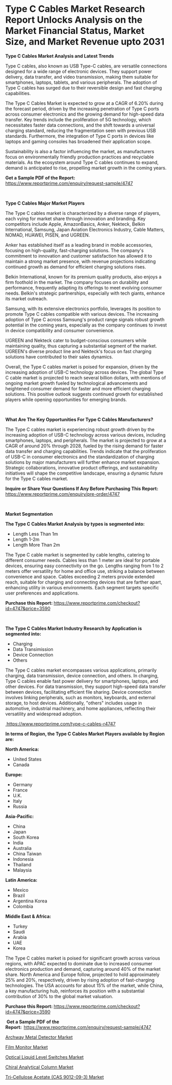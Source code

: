 <p><h1>Type C Cables Market Research Report Unlocks Analysis on the Market Financial Status, Market Size, and Market Revenue upto 2031</h1></p><p><strong>Type C Cables Market Analysis and Latest Trends</strong></p>
<p><p>Type C cables, also known as USB Type-C cables, are versatile connections designed for a wide range of electronic devices. They support power delivery, data transfer, and video transmission, making them suitable for smartphones, laptops, tablets, and various peripherals. The adoption of Type C cables has surged due to their reversible design and fast charging capabilities.</p><p>The Type C Cables Market is expected to grow at a CAGR of 6.20% during the forecast period, driven by the increasing penetration of Type C ports across consumer electronics and the growing demand for high-speed data transfer. Key trends include the proliferation of 5G technology, which necessitates faster data connections, and the shift towards a universal charging standard, reducing the fragmentation seen with previous USB standards. Furthermore, the integration of Type C ports in devices like laptops and gaming consoles has broadened their application scope. </p><p>Sustainability is also a factor influencing the market, as manufacturers focus on environmentally friendly production practices and recyclable materials. As the ecosystem around Type C cables continues to expand, demand is anticipated to rise, propelling market growth in the coming years.</p></p>
<p><strong>Get a Sample PDF of the Report:&nbsp;</strong> <a href="https://www.reportprime.com/enquiry/request-sample/4747">https://www.reportprime.com/enquiry/request-sample/4747</a></p>
<p>&nbsp;</p>
<p><strong>Type C Cables Major Market Players</strong></p>
<p><p>The Type C cables market is characterized by a diverse range of players, each vying for market share through innovation and branding. Key competitors include Apple, AmazonBasics, Anker, Nekteck, Belkin International, Samsung, Japan Aviation Electronics Industry, Cable Matters, NOMAD, HUAWEI, PISEN, and UGREEN.</p><p>Anker has established itself as a leading brand in mobile accessories, focusing on high-quality, fast-charging solutions. The company's commitment to innovation and customer satisfaction has allowed it to maintain a strong market presence, with revenue projections indicating continued growth as demand for efficient charging solutions rises.</p><p>Belkin International, known for its premium quality products, also enjoys a firm foothold in the market. The company focuses on durability and performance, frequently adapting its offerings to meet evolving consumer needs. Belkin's strategic partnerships, especially with tech giants, enhance its market outreach.</p><p>Samsung, with its extensive electronics portfolio, leverages its position to promote Type C cables compatible with various devices. The increasing adoption of Type C across Samsung's product range signals robust growth potential in the coming years, especially as the company continues to invest in device compatibility and consumer convenience.</p><p>UGREEN and Nekteck cater to budget-conscious consumers while maintaining quality, thus capturing a substantial segment of the market. UGREEN's diverse product line and Nekteck's focus on fast charging solutions have contributed to their sales dynamics.</p><p>Overall, the Type C cables market is poised for expansion, driven by the increasing adoption of USB-C technology across devices. The global Type C cable market is projected to reach several billion dollars, with mentions of ongoing market growth fueled by technological advancements and heightened consumer demand for faster and more efficient charging solutions. This positive outlook suggests continued growth for established players while opening opportunities for emerging brands.</p></p>
<p>&nbsp;</p>
<p><strong>What Are The Key Opportunities For Type C Cables Manufacturers?</strong></p>
<p><p>The Type C cables market is experiencing robust growth driven by the increasing adoption of USB-C technology across various devices, including smartphones, laptops, and peripherals. The market is projected to grow at a CAGR of around 20% through 2028, fueled by the rising demand for faster data transfer and charging capabilities. Trends indicate that the proliferation of USB-C in consumer electronics and the standardization of charging solutions by major manufacturers will further enhance market expansion. Strategic collaborations, innovative product offerings, and sustainability initiatives will shape the competitive landscape, ensuring a dynamic future for the Type C cables market.</p></p>
<p><strong>Inquire or Share Your Questions If Any Before Purchasing This Report:</strong> <a href="https://www.reportprime.com/enquiry/pre-order/4747">https://www.reportprime.com/enquiry/pre-order/4747</a></p>
<p>&nbsp;</p>
<p><strong>Market Segmentation</strong></p>
<p><strong>The Type C Cables Market Analysis by types is segmented into:</strong></p>
<p><ul><li>Length Less Than 1m</li><li>Length 1-2m</li><li>Length More Than 2m</li></ul></p>
<p><p>The Type C cable market is segmented by cable lengths, catering to different consumer needs. Cables less than 1 meter are ideal for portable devices, ensuring easy connectivity on the go. Lengths ranging from 1 to 2 meters offer versatility for home and office use, striking a balance between convenience and space. Cables exceeding 2 meters provide extended reach, suitable for charging and connecting devices that are farther apart, enhancing utility in various environments. Each segment targets specific user preferences and applications.</p></p>
<p><strong>Purchase this Report:&nbsp;</strong><a href="https://www.reportprime.com/checkout?id=4747&price=3590">https://www.reportprime.com/checkout?id=4747&price=3590</a></p>
<p>&nbsp;</p>
<p><strong>The Type C Cables Market Industry Research by Application is segmented into:</strong></p>
<p><ul><li>Charging</li><li>Data Transimission</li><li>Device Connection</li><li>Others</li></ul></p>
<p><p>The Type C cables market encompasses various applications, primarily charging, data transmission, device connection, and others. In charging, Type C cables enable fast power delivery for smartphones, laptops, and other devices. For data transmission, they support high-speed data transfer between devices, facilitating efficient file sharing. Device connection involves linking peripherals, such as monitors, keyboards, and external storage, to host devices. Additionally, "others" includes usage in automotive, industrial machinery, and home appliances, reflecting their versatility and widespread adoption.</p></p>
<p><a href="https://www.reportprime.com/type-c-cables-r4747">&nbsp;https://www.reportprime.com/type-c-cables-r4747</a></p>
<p><strong>In terms of Region, the Type C Cables Market Players available by Region are:</strong></p>
<p>
    <p> <strong> North America: </strong>
        <ul>
            <li>United States</li>
            <li>Canada</li>
        </ul>
        </p> 
    <p> <strong> Europe: </strong>
        <ul>
            <li>Germany</li>
            <li>France</li>
            <li>U.K.</li>
            <li>Italy</li>
            <li>Russia</li>
        </ul>
        </p> 
    <p> <strong> Asia-Pacific: </strong>
        <ul>
            <li>China</li>
            <li>Japan</li>
            <li>South Korea</li>
            <li>India</li>
            <li>Australia</li>
            <li>China Taiwan</li>
            <li>Indonesia</li>
            <li>Thailand</li>
            <li>Malaysia</li>
        </ul>
        </p> 
    <p> <strong> Latin America: </strong>
        <ul>
            <li>Mexico</li>
            <li>Brazil</li>
            <li>Argentina Korea</li>
            <li>Colombia</li>
        </ul>
        </p> 
    <p> <strong> Middle East & Africa: </strong>
        <ul>
            <li>Turkey</li>
            <li>Saudi</li>
            <li>Arabia</li>
            <li>UAE</li>
            <li>Korea</li>
        </ul>
    </p>
    </p>
<p><p>The Type C cables market is poised for significant growth across various regions, with APAC expected to dominate due to increased consumer electronics production and demand, capturing around 40% of the market share. North America and Europe follow, projected to hold approximately 25% and 20%, respectively, driven by rising adoption of fast-charging technologies. The USA accounts for about 15% of the market, while China, a key manufacturing hub, reinforces its position with a substantial contribution of 30% to the global market valuation.</p></p>
<p><strong>Purchase this Report: </strong><a href="https://www.reportprime.com/checkout?id=4747&price=3590">https://www.reportprime.com/checkout?id=4747&price=3590</a></p>
<p>&nbsp;<strong>Get a Sample PDF of the Report:&nbsp;&nbsp;</strong><a href="https://www.reportprime.com/enquiry/request-sample/4747">https://www.reportprime.com/enquiry/request-sample/4747</a></p>
<p><strong></strong></p>
<p><p><a href="https://www.linkedin.com/pulse/future-innovation-global-archway-metal-detector-market-growth-gy61c?trackingId=IuL5q6gwSmSfXBcyRC09Cg%3D%3D">Archway Metal Detector Market</a></p><p><a href="https://www.linkedin.com/pulse/film-monitor-market-insights-product-type-application-qnoec?trackingId=NgtTzm1uSx2zHJ88ii6Bjg%3D%3D">Film Monitor Market</a></p><p><a href="https://github.com/LaurenHoover80/Market-Research-Report-List-1/blob/main/optical-liquid-level-switches-market.md">Optical Liquid Level Switches Market</a></p><p><a href="https://issuu.com/reportprime-2/docs/chiral-analytical-column-market-siz_90282877ed59f6">Chiral Analytical Column Market</a></p><p><a href="https://issuu.com/reportprime-2/docs/tri-cellulose-acetate-cas-9012-09-3_34e2ff3ec88fa2">Tri-Cellulose Acetate (CAS 9012-09-3) Market</a></p></p>